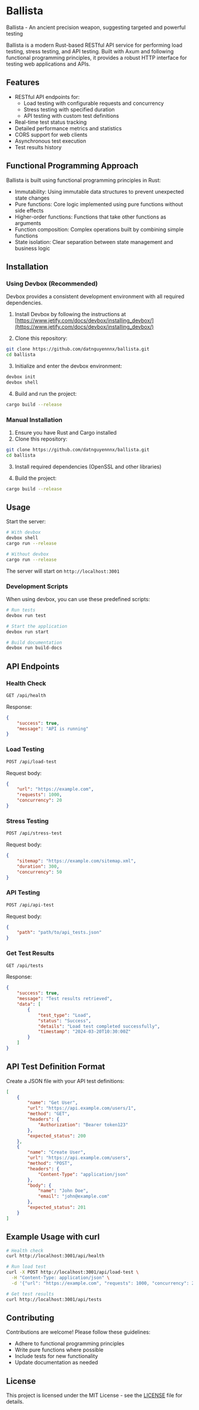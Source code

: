 # Ballista
Ballista - An ancient precision weapon, suggesting targeted and powerful testing

Ballista is a modern Rust-based RESTful API service for performing load testing, stress testing, and API testing. Built with Axum and following functional programming principles, it provides a robust HTTP interface for testing web applications and APIs.

## Features

- RESTful API endpoints for:
  - Load testing with configurable requests and concurrency
  - Stress testing with specified duration
  - API testing with custom test definitions
- Real-time test status tracking
- Detailed performance metrics and statistics
- CORS support for web clients
- Asynchronous test execution
- Test results history

## Functional Programming Approach

Ballista is built using functional programming principles in Rust:

- Immutability: Using immutable data structures to prevent unexpected state changes
- Pure functions: Core logic implemented using pure functions without side effects
- Higher-order functions: Functions that take other functions as arguments
- Function composition: Complex operations built by combining simple functions
- State isolation: Clear separation between state management and business logic

## Installation

### Using Devbox (Recommended)

Devbox provides a consistent development environment with all required dependencies.

1. Install Devbox by following the instructions at [https://www.jetify.com/docs/devbox/installing_devbox/](https://www.jetify.com/docs/devbox/installing_devbox/)

2. Clone this repository:
```bash
git clone https://github.com/datnguyennnx/ballista.git
cd ballista
```

3. Initialize and enter the devbox environment:
```bash
devbox init
devbox shell
```

4. Build and run the project:
```bash
cargo build --release
```

### Manual Installation

1. Ensure you have Rust and Cargo installed
2. Clone this repository:
```bash
git clone https://github.com/datnguyennnx/ballista.git
cd ballista
```

3. Install required dependencies (OpenSSL and other libraries)

4. Build the project:
```bash
cargo build --release
```

## Usage

Start the server:
```bash
# With devbox
devbox shell
cargo run --release

# Without devbox
cargo run --release
```

The server will start on `http://localhost:3001`

### Development Scripts

When using devbox, you can use these predefined scripts:

```bash
# Run tests
devbox run test

# Start the application
devbox run start

# Build documentation
devbox run build-docs
```

## API Endpoints

### Health Check
```bash
GET /api/health
```
Response:
```json
{
    "success": true,
    "message": "API is running"
}
```

### Load Testing
```bash
POST /api/load-test
```
Request body:
```json
{
    "url": "https://example.com",
    "requests": 1000,
    "concurrency": 20
}
```

### Stress Testing
```bash
POST /api/stress-test
```
Request body:
```json
{
    "sitemap": "https://example.com/sitemap.xml",
    "duration": 300,
    "concurrency": 50
}
```

### API Testing
```bash
POST /api/api-test
```
Request body:
```json
{
    "path": "path/to/api_tests.json"
}
```

### Get Test Results
```bash
GET /api/tests
```
Response:
```json
{
    "success": true,
    "message": "Test results retrieved",
    "data": [
        {
            "test_type": "Load",
            "status": "Success",
            "details": "Load test completed successfully",
            "timestamp": "2024-03-20T10:30:00Z"
        }
    ]
}
```

## API Test Definition Format

Create a JSON file with your API test definitions:

```json
[
    {
        "name": "Get User",
        "url": "https://api.example.com/users/1",
        "method": "GET",
        "headers": {
            "Authorization": "Bearer token123"
        },
        "expected_status": 200
    },
    {
        "name": "Create User",
        "url": "https://api.example.com/users",
        "method": "POST",
        "headers": {
            "Content-Type": "application/json"
        },
        "body": {
            "name": "John Doe",
            "email": "john@example.com"
        },
        "expected_status": 201
    }
]
```

## Example Usage with curl

```bash
# Health check
curl http://localhost:3001/api/health

# Run load test
curl -X POST http://localhost:3001/api/load-test \
  -H "Content-Type: application/json" \
  -d '{"url": "https://example.com", "requests": 1000, "concurrency": 20}'

# Get test results
curl http://localhost:3001/api/tests
```

## Contributing

Contributions are welcome! Please follow these guidelines:
- Adhere to functional programming principles
- Write pure functions where possible
- Include tests for new functionality
- Update documentation as needed

## License

This project is licensed under the MIT License - see the [LICENSE](LICENSE) file for details.
